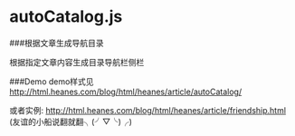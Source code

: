 # autoCatalog.js
###根据文章生成导航目录

根据指定文章内容生成目录导航栏侧栏

###Demo
demo样式见 http://html.heanes.com/blog/html/heanes/article/autoCatalog/

或者实例: http://html.heanes.com/blog/html/heanes/article/friendship.html (友谊的小船说翻就翻╮(╯▽╰)╭)
